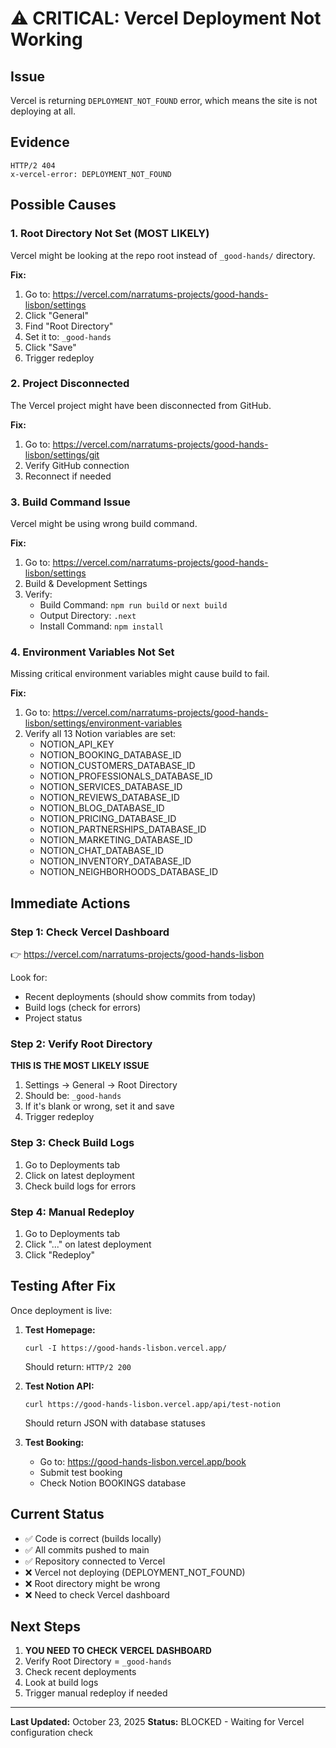 # ⚠️ CRITICAL: Vercel Deployment Not Working

## Issue
Vercel is returning `DEPLOYMENT_NOT_FOUND` error, which means the site is not deploying at all.

## Evidence
```
HTTP/2 404
x-vercel-error: DEPLOYMENT_NOT_FOUND
```

## Possible Causes

### 1. **Root Directory Not Set** (MOST LIKELY)
Vercel might be looking at the repo root instead of `_good-hands/` directory.

**Fix:**
1. Go to: https://vercel.com/narratums-projects/good-hands-lisbon/settings
2. Click "General"
3. Find "Root Directory"
4. Set it to: `_good-hands`
5. Click "Save"
6. Trigger redeploy

### 2. **Project Disconnected**
The Vercel project might have been disconnected from GitHub.

**Fix:**
1. Go to: https://vercel.com/narratums-projects/good-hands-lisbon/settings/git
2. Verify GitHub connection
3. Reconnect if needed

### 3. **Build Command Issue**
Vercel might be using wrong build command.

**Fix:**
1. Go to: https://vercel.com/narratums-projects/good-hands-lisbon/settings
2. Build & Development Settings
3. Verify:
   - Build Command: `npm run build` or `next build`
   - Output Directory: `.next`
   - Install Command: `npm install`

### 4. **Environment Variables Not Set**
Missing critical environment variables might cause build to fail.

**Fix:**
1. Go to: https://vercel.com/narratums-projects/good-hands-lisbon/settings/environment-variables
2. Verify all 13 Notion variables are set:
   - NOTION_API_KEY
   - NOTION_BOOKING_DATABASE_ID
   - NOTION_CUSTOMERS_DATABASE_ID
   - NOTION_PROFESSIONALS_DATABASE_ID
   - NOTION_SERVICES_DATABASE_ID
   - NOTION_REVIEWS_DATABASE_ID
   - NOTION_BLOG_DATABASE_ID
   - NOTION_PRICING_DATABASE_ID
   - NOTION_PARTNERSHIPS_DATABASE_ID
   - NOTION_MARKETING_DATABASE_ID
   - NOTION_CHAT_DATABASE_ID
   - NOTION_INVENTORY_DATABASE_ID
   - NOTION_NEIGHBORHOODS_DATABASE_ID

## Immediate Actions

### Step 1: Check Vercel Dashboard
👉 https://vercel.com/narratums-projects/good-hands-lisbon

Look for:
- Recent deployments (should show commits from today)
- Build logs (check for errors)
- Project status

### Step 2: Verify Root Directory
**THIS IS THE MOST LIKELY ISSUE**

1. Settings → General → Root Directory
2. Should be: `_good-hands`
3. If it's blank or wrong, set it and save
4. Trigger redeploy

### Step 3: Check Build Logs
1. Go to Deployments tab
2. Click on latest deployment
3. Check build logs for errors

### Step 4: Manual Redeploy
1. Go to Deployments tab
2. Click "..." on latest deployment
3. Click "Redeploy"

## Testing After Fix

Once deployment is live:

1. **Test Homepage:**
   ```
   curl -I https://good-hands-lisbon.vercel.app/
   ```
   Should return: `HTTP/2 200`

2. **Test Notion API:**
   ```
   curl https://good-hands-lisbon.vercel.app/api/test-notion
   ```
   Should return JSON with database statuses

3. **Test Booking:**
   - Go to: https://good-hands-lisbon.vercel.app/book
   - Submit test booking
   - Check Notion BOOKINGS database

## Current Status

- ✅ Code is correct (builds locally)
- ✅ All commits pushed to main
- ✅ Repository connected to Vercel
- ❌ Vercel not deploying (DEPLOYMENT_NOT_FOUND)
- ❌ Root directory might be wrong
- ❌ Need to check Vercel dashboard

## Next Steps

1. **YOU NEED TO CHECK VERCEL DASHBOARD**
2. Verify Root Directory = `_good-hands`
3. Check recent deployments
4. Look at build logs
5. Trigger manual redeploy if needed

---

**Last Updated:** October 23, 2025
**Status:** BLOCKED - Waiting for Vercel configuration check

